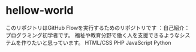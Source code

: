 # hellow-world
このリポジトリはGitHub Flowを実行するためのリポジトリです
：自己紹介：
プログラミング初学者です。
福祉や教育分野で働く人を支援できるようなシステムを作りたいと思っています。
HTML/CSS
PHP
JavaScript
Python
